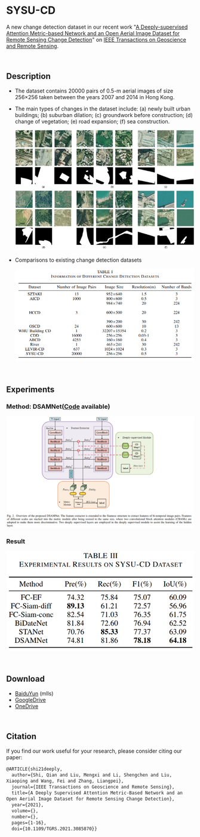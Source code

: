 # SYSU-CD

A new change detection dataset in our recent work "[A Deeply-supervised Attention Metric-based Network and an Open Aerial Image Dataset for Remote Sensing Change Detection](https://ieeexplore.ieee.org/document/9467555)" on [IEEE Transactions on Geoscience and Remote Sensing](https://ieeexplore.ieee.org/xpl/aboutJournal.jsp?punumber=36).



<br>

## Description

- The dataset contains 20000 pairs of 0.5-m aerial images of size 256×256 taken between the years 2007 and 2014 in Hong Kong. 
- The main types of changes in the dataset include: (a) newly built urban buildings; (b) suburban dilation; (c) groundwork before construction; (d) change of vegetation; (e) road expansion; (f) sea construction.

   ![dataset](images/dataset.jpg)

- Comparisons to existing change detection datasets 
   
   ![datasets](images/datasets.jpg)

<br>

## Experiments

### Method: DSAMNet([Code](https://github.com/liumency/DSAMNet) available)
   ![model](images/model.jpg)


### Result

   ![result](images/result.jpg)
   

<br>

## Download

- [BaiduYun](https://pan.baidu.com/s/15lQPG_hXZbLp91VywwcT7Q) (mlls)
- [GoogleDrive](https://drive.google.com/drive/folders/1ALb8rzw9zEMSxwNTvIrIaA83zjjs04CE?usp=sharing)
- [OneDrive](https://mail2sysueducn-my.sharepoint.com/:f:/g/personal/liumx23_mail2_sysu_edu_cn/Emgc0jtEcshAnRkgq1ZTE9AB-kfXzSEzU_PAQ-5YF8Neaw?e=IhVeeZ)




<br>

## Citation
If you find our work useful for your research, please consider citing our paper:
```
@ARTICLE{shi21deeply,
  author={Shi, Qian and Liu, Mengxi and Li, Shengchen and Liu, Xiaoping and Wang, Fei and Zhang, Liangpei},
  journal={IEEE Transactions on Geoscience and Remote Sensing}, 
  title={A Deeply Supervised Attention Metric-Based Network and an Open Aerial Image Dataset for Remote Sensing Change Detection}, 
  year={2021},
  volume={},
  number={},
  pages={1-16},
  doi={10.1109/TGRS.2021.3085870}}
```







